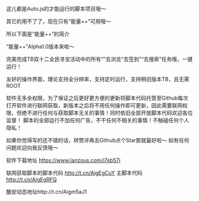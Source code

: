 这儿都是Auto.js的才能运行的脚本项目哦～

其它的用不了了，现在只有“能量++”可用哦～

所以下面是“能量++”的简介

“能量++”Alpha1.0版本来啦～

完美完成TB双十二全民寻宝活动中的所有“”去浏览“去签到”“去搜索”任务哦，一键运行！

友好的操作界面，理论支持全分辨率，支持定时运行，支持稍旧版本TB，且无需ROOT

软件无多余权限，为了保证之后更好更方便的更新将脚本代码托管至Github每次打开软件进行联网获取，新版本之后将不用任何操作即可更新，因此需要联网权限，但绝不进行任何与获取脚本无关的事情！同时依旧全部开放脚本代码欢迎各位监督！
脚本的全部运行不加任何广告，不干任何不相关的事情！不触碰任何个人隐私！

如果你觉得写的还不错的话，转赞评再去Github点个Star那就最好啦～
如有任何问题欢迎向我反馈哦～

软件下载地址 https://www.lanzous.com/i7sb57i 

联网获取脚本的脚本代码 http://t.cn/AigEgCuY 
主脚本代码 http://t.cn/AigEgRFQ 

酷安动态地址http://t.cn/Aigm5aJ1
